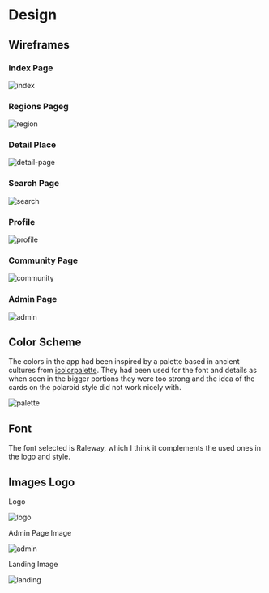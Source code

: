 # Design

## Wireframes

### Index Page

![index](/readme_docs/readme_images/wireframes/home_page.jpg)

### Regions Pageg

![region](/readme_docs/readme_images/wireframes/regions_list.jpg)

### Detail Place

![detail-page](/readme_docs/readme_images/wireframes/place_detail.jpg)

### Search Page

![search](/readme_docs/readme_images/wireframes/search%20page.png)

### Profile

![profile](/readme_docs/readme_images/wireframes/profile%20wireframe.png)

### Community Page

![community](/readme_docs/readme_images/wireframes//community%20page%20only.pnghome_page.jpg)

### Admin Page

![admin](/readme_docs/readme_images/wireframes/admin%20page.png)


## Color Scheme

The colors in the app had been inspired by a palette based in ancient cultures from [icolorpalette](https://icolorpalette.com/peru-and-peru). They had been used for the font and details as when seen in the bigger portions they were too strong and the idea of the cards on the polaroid style did not work nicely with.

![palette](/readme_docs/readme_images/design/palette.png)

## Font

The font selected is Raleway, which I think it complements the used ones in the logo and style.

## Images Logo

Logo

![logo](/readme_docs/readme_images/design/THUMBNAIL%20PER%C3%9A.png)

Admin Page Image

![admin](/readme_docs/readme_images/design/admin%20site%20logo.png)

Landing Image

![landing](/readme_docs/readme_images/design/desktop%20PER%C3%BA.png)

